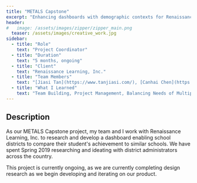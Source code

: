 ```yaml
---
title: "METALS Capstone"
excerpt: "Enhancing dashboards with demographic contexts for Renaissance Learning, Inc."
header:
#   image: /assets/images/zipper/zipper_main.png
  teaser: /assets/images/creative_work.jpg
sidebar:
  - title: "Role"
    text: "Project Coordinator"
  - title: "Duration"
    text: "5 months, ongoing"
  - title: "Client"
    text: "Renaissance Learning, Inc."
  - title: "Team Members"
    text: "[Jiasi Tan](https://www.tanjiasi.com/), [Canhai Chen](https://polchen.me/), [Yihong Shi](http://yihongshi.com/), [Bella Yang](https://kxyang.com/)"
  - title: "What I Learned"
    text: "Team Building, Project Management, Balancing Needs of Multiple Stakeholders, Task Distribution, Culture Modelling, Constructive Criticism"
---
```


## Description
As our METALS Capstone project, my team and I work with Renaissance Learning, Inc. to research and develop a dashboard enabling school districts to compare their student's achievement to similar schools. We have spent Spring 2019 researching and ideating with district administrators across the country. 

This project is currently ongoing, as we are currently completing design research as we begin developing and iterating on our product.


<!-- # Phase 1: Research


# Phase 2: Synthesis

# Phase 3: Ideation

# Phase 4: Prototyping

# Conclusion -->